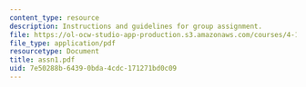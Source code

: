 ```yaml
---
content_type: resource
description: Instructions and guidelines for group assignment.
file: https://ol-ocw-studio-app-production.s3.amazonaws.com/courses/4-196-architecture-design-level-ii-cuba-studio-spring-2004/7e50288b64390bda4cdc171271bd0c09_assn1.pdf
file_type: application/pdf
resourcetype: Document
title: assn1.pdf
uid: 7e50288b-6439-0bda-4cdc-171271bd0c09
---
```

